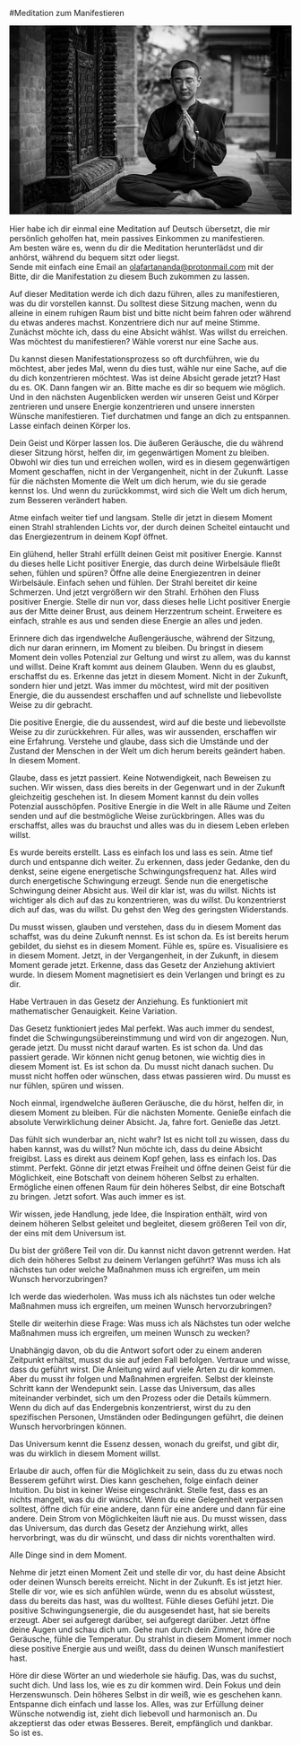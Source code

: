 #Meditation zum Manifestieren

![yoga](../images/yoga.png "yoga")

Hier habe ich dir einmal eine Meditation auf Deutsch übersetzt, die mir persönlich geholfen hat, mein passives Einkommen zu manifestieren.  
Am besten wäre es, wenn du dir die Meditation herunterlädst und dir anhörst, während du bequem sitzt oder liegst.  
Sende mit einfach eine Email an [olafartananda@protonmail.com](mailto:olafartananda@protonmail.com) mit der Bitte, dir die Manifestation zu diesem Buch zukommen zu lassen.  

Auf dieser Meditation werde ich dich dazu führen, alles zu manifestieren, was du dir vorstellen kannst. Du solltest diese Sitzung machen, wenn du alleine in einem ruhigen Raum bist und bitte nicht beim fahren oder während du etwas anderes machst. Konzentriere dich nur auf meine Stimme. Zunächst möchte ich, dass du eine Absicht wählst. Was willst du erreichen. Was möchtest du manifestieren? Wähle vorerst nur eine Sache aus.

Du kannst diesen Manifestationsprozess so oft durchführen, wie du möchtest, aber jedes Mal, wenn du dies tust, wähle nur eine Sache, auf die du dich konzentrieren möchtest. Was ist deine Absicht gerade jetzt? Hast du es. OK. Dann fangen wir an. Bitte mache es dir so bequem wie möglich. Und in den nächsten Augenblicken werden wir unseren Geist und Körper zentrieren und unsere Energie konzentrieren und unsere innersten Wünsche manifestieren. Tief durchatmen und fange an dich zu entspannen. Lasse einfach deinen Körper los.

Dein Geist und Körper lassen los. Die äußeren Geräusche, die du während dieser Sitzung hörst, helfen dir, im gegenwärtigen Moment zu bleiben. Obwohl wir dies tun und erreichen wollen, wird es in diesem gegenwärtigen Moment geschaffen, nicht in der Vergangenheit, nicht in der Zukunft. Lasse für die nächsten Momente die Welt um dich herum, wie du sie gerade kennst los. Und wenn du zurückkommst, wird sich die Welt um dich herum, zum Besseren verändert haben.

Atme einfach weiter tief und langsam. Stelle dir jetzt in diesem Moment einen Strahl strahlenden Lichts vor, der durch deinen Scheitel eintaucht und das Energiezentrum in deinem Kopf öffnet.

Ein glühend, heller Strahl erfüllt deinen Geist mit positiver Energie. Kannst du dieses helle Licht positiver Energie, das durch deine Wirbelsäule fließt sehen, fühlen und spüren? Öffne alle deine Energiezentren in deiner Wirbelsäule. Einfach sehen und fühlen. Der Strahl bereitet dir keine Schmerzen. Und jetzt vergrößern wir den Strahl. Erhöhen den Fluss positiver Energie. Stelle dir nun vor, dass dieses helle Licht positiver Energie aus der Mitte deiner Brust, aus deinem Herzzentrum scheint. Erweitere es einfach, strahle es aus und senden diese Energie an alles und jeden.

Erinnere dich das irgendwelche Außengeräusche, während der Sitzung, dich nur daran erinnern, im Moment zu bleiben. Du bringst in diesem Moment dein volles Potenzial zur Geltung und wirst zu allem, was du kannst und willst. Deine Kraft kommt aus deinem Glauben. Wenn du es glaubst, erschaffst du es. Erkenne das jetzt in diesem Moment. Nicht in der Zukunft, sondern hier und jetzt. Was immer du möchtest, wird mit der positiven Energie, die du aussendest erschaffen und auf schnellste und liebevollste Weise zu dir gebracht.

Die positive Energie, die du aussendest, wird auf die beste und liebevollste Weise zu dir zurückkehren. Für alles, was wir aussenden, erschaffen wir eine Erfahrung. Verstehe und glaube, dass sich die Umstände und der Zustand der Menschen in der Welt um dich herum bereits geändert haben. In diesem Moment.

Glaube, dass es jetzt passiert. Keine Notwendigkeit, nach Beweisen zu suchen. Wir wissen, dass dies bereits in der Gegenwart und in der Zukunft gleichzeitig geschehen ist. In diesem Moment kannst du dein volles Potenzial ausschöpfen. Positive Energie in die Welt in alle Räume und Zeiten senden und auf die bestmögliche Weise zurückbringen. Alles was du erschaffst, alles was du brauchst und alles was du in diesem Leben erleben willst.

Es wurde bereits erstellt. Lass es einfach los und lass es sein. Atme tief durch und entspanne dich weiter. Zu erkennen, dass jeder Gedanke, den du denkst, seine eigene energetische Schwingungsfrequenz hat. Alles wird durch energetische Schwingung erzeugt. Sende nun die energetische Schwingung deiner Absicht aus. Weil dir klar ist, was du willst. Nichts ist wichtiger als dich auf das zu konzentrieren, was du willst. Du konzentrierst dich auf das, was du willst. Du gehst den Weg des geringsten Widerstands.

Du musst wissen, glauben und verstehen, dass du in diesem Moment das schaffst, was du deine Zukunft nennst. Es ist schon da. Es ist bereits herum gebildet, du siehst es in diesem Moment. Fühle es, spüre es. Visualisiere es in diesem Moment. Jetzt, in der Vergangenheit, in der Zukunft, in diesem Moment gerade jetzt. Erkenne, dass das Gesetz der Anziehung aktiviert wurde. In diesem Moment magnetisiert es dein Verlangen und bringt es zu dir.

Habe Vertrauen in das Gesetz der Anziehung. Es funktioniert mit mathematischer Genauigkeit.
Keine Variation.

Das Gesetz funktioniert jedes Mal perfekt. Was auch immer du sendest, findet die Schwingungsübereinstimmung und wird von dir angezogen. Nun, gerade jetzt. Du musst nicht darauf warten. Es ist schon da. Und das passiert gerade. Wir können nicht genug betonen, wie wichtig dies in diesem Moment ist. Es ist schon da. Du musst nicht danach suchen. Du musst nicht hoffen oder wünschen, dass etwas passieren wird. Du musst es nur fühlen, spüren und wissen.

Noch einmal, irgendwelche äußeren Geräusche, die du hörst, helfen dir, in diesem Moment zu bleiben. Für die nächsten Momente. Genieße einfach die absolute Verwirklichung deiner Absicht. Ja, fahre fort. Genieße das Jetzt.

Das fühlt sich wunderbar an, nicht wahr? Ist es nicht toll zu wissen, dass du haben kannst, was du willst? Nun möchte ich, dass du deine Absicht freigibst. Lass es direkt aus deinem Kopf gehen, lass es einfach los. Das stimmt. Perfekt. Gönne dir jetzt etwas Freiheit und öffne deinen Geist für die Möglichkeit, eine Botschaft von deinem höheren Selbst zu erhalten. Ermögliche einen offenen Raum für dein höheres Selbst, dir eine Botschaft zu bringen. Jetzt sofort. Was auch immer es ist.

Wir wissen, jede Handlung, jede Idee, die Inspiration enthält, wird von deinem höheren Selbst geleitet und begleitet, diesem größeren Teil von dir, der eins mit dem Universum ist.

Du bist der größere Teil von dir. Du kannst nicht davon getrennt werden. Hat dich dein höheres Selbst zu deinem Verlangen geführt? Was muss ich als nächstes tun oder welche Maßnahmen muss ich ergreifen, um mein Wunsch hervorzubringen?

Ich werde das wiederholen. Was muss ich als nächstes tun oder welche Maßnahmen muss ich ergreifen, um meinen Wunsch hervorzubringen?

Stelle dir weiterhin diese Frage: Was muss ich als Nächstes tun oder welche Maßnahmen muss ich ergreifen, um meinen Wunsch zu wecken?

Unabhängig davon, ob du die Antwort sofort oder zu einem anderen Zeitpunkt erhältst, musst du sie auf jeden Fall befolgen. Vertraue und wisse, dass du geführt wirst. Die Anleitung wird auf viele Arten zu dir kommen. Aber du musst ihr folgen und Maßnahmen ergreifen. Selbst der kleinste Schritt kann der Wendepunkt sein. Lasse das Universum, das alles miteinander verbindet, sich um den Prozess oder die Details kümmern. Wenn du dich auf das Endergebnis konzentrierst, wirst du zu den spezifischen Personen, Umständen oder Bedingungen geführt, die deinen Wunsch hervorbringen können.

Das Universum kennt die Essenz dessen, wonach du greifst, und gibt dir, was du wirklich in diesem Moment willst.

Erlaube dir auch, offen für die Möglichkeit zu sein, dass du zu etwas noch Besserem geführt wirst. Dies kann geschehen, folge einfach deiner Intuition. Du bist in keiner Weise eingeschränkt. Stelle fest, dass es an nichts mangelt, was du dir wünscht. Wenn du eine Gelegenheit verpassen solltest, öffne dich für eine andere, dann für eine andere und dann für eine andere. Dein Strom von Möglichkeiten läuft nie aus. Du musst wissen, dass das Universum, das durch das Gesetz der Anziehung wirkt, alles hervorbringt, was du dir wünscht, und dass dir nichts vorenthalten wird.

Alle Dinge sind in dem Moment. 

Nehme dir jetzt einen Moment Zeit und stelle dir vor, du hast deine Absicht oder deinen Wunsch bereits erreicht. Nicht in der Zukunft. Es ist jetzt hier. Stelle dir vor, wie es sich anfühlen würde, wenn du es absolut wüsstest, dass du bereits das hast, was du wolltest. Fühle dieses Gefühl jetzt. Die positive Schwingungsenergie, die du ausgesendet hast, hat sie bereits erzeugt. Aber sei aufgeregt darüber, sei aufgeregt darüber. Jetzt öffne deine Augen und schau dich um. Gehe nun durch dein Zimmer, höre die Geräusche, fühle die Temperatur. Du strahlst in diesem Moment immer noch diese positive Energie aus und weißt, dass du deinen Wunsch manifestiert hast.

Höre dir diese Wörter an und wiederhole sie häufig. 
Das, was du suchst, sucht dich. 
Und lass los, wie es zu dir kommen wird. Dein Fokus und dein Herzenswunsch. Dein höheres Selbst in dir weiß, wie es geschehen kann. Entspanne dich einfach und lasse los. Alles, was zur Erfüllung deiner Wünsche notwendig ist, zieht dich liebevoll und harmonisch an. Du akzeptierst das oder etwas Besseres. Bereit, empfänglich und dankbar.  
So ist es.
